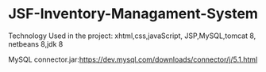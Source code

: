 # JSF-Inventory-Managament-System
Technology Used in the project: xhtml,css,javaScript, JSP,MySQL,tomcat 8, netbeans 8,jdk 8

MySQL connector.jar:https://dev.mysql.com/downloads/connector/j/5.1.html
